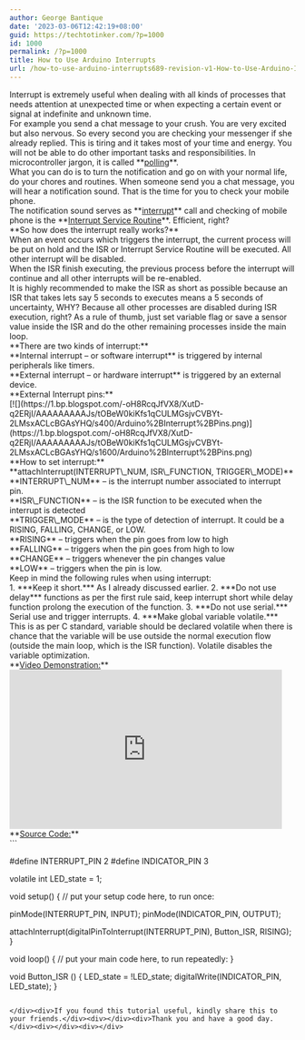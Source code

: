 ```yaml
---
author: George Bantique
date: '2023-03-06T12:42:19+08:00'
guid: https://techtotinker.com/?p=1000
id: 1000
permalink: /?p=1000
title: How to Use Arduino Interrupts
url: /how-to-use-arduino-interrupts689-revision-v1-How-to-Use-Arduino-Interrupts
---
```



<div>Interrupt is extremely useful when dealing with all kinds of processes that needs attention at unexpected time or when expecting a certain event or signal at indefinite and unknown time.</div><div></div><div>For example you send a chat message to your crush. You are very excited but also nervous. So every second you are checking your messenger if she already replied. This is tiring and it takes most of your time and energy. You will not be able to do other important tasks and responsibilities. In microcontroller jargon, it is called **<u>polling</u>**.</div><div></div><div>What you can do is to turn the notification and go on with your normal life, do your chores and routines. When someone send you a chat message, you will hear a notification sound. That is the time for you to check your mobile phone.</div><div></div><div>The notification sound serves as **<u>interrupt</u>** call and checking of mobile phone is the **<u>Interrupt Service Routine</u>**. Efficient, right?</div><div></div><div><div>**So how does the interrupt really works?**</div><div></div><div>When an event occurs which triggers the interrupt, the current process will be put on hold and the ISR or Interrupt Service Routine will be executed. All other interrupt will be disabled.</div><div></div><div>When the ISR finish executing, the previous process before the interrupt will continue and all other interrupts will be re-enabled.</div></div><div></div><div><div>It is highly recommended to make the ISR as short as possible because an ISR that takes lets say 5 seconds to executes means a 5 seconds of uncertainty, WHY? Because all other processes are disabled during ISR execution, right? As a rule of thumb, just set variable flag or save a sensor value inside the ISR and do the other remaining processes inside the main loop.</div><div></div><div>**There are two kinds of interrupt:**</div><div>**Internal interrupt – or software interrupt** is triggered by internal peripherals like timers.</div><div></div><div>**External interrupt – or hardware interrupt** is triggered by an external device.</div><div></div><div>**External Interrupt pins:**  
  
</div><div><div style="clear: both; text-align: left;">[![](https://1.bp.blogspot.com/-oH8RcqJfVX8/XutD-q2ERjI/AAAAAAAAAJs/tOBeW0kiKfs1qCULMGsjvCVBYt-2LMsxACLcBGAsYHQ/s400/Arduino%2BInterrupt%2BPins.png)](https://1.bp.blogspot.com/-oH8RcqJfVX8/XutD-q2ERjI/AAAAAAAAAJs/tOBeW0kiKfs1qCULMGsjvCVBYt-2LMsxACLcBGAsYHQ/s1600/Arduino%2BInterrupt%2BPins.png)</div></div><div></div><div></div><div>**How to set interrupt:**</div></div><div></div><div><div>**attachInterrupt(INTERRUPT\_NUM, ISR\_FUNCTION, TRIGGER\_MODE)**</div><div></div><div>**INTERRUPT\_NUM** – is the interrupt number associated to interrupt pin.</div><div></div><div>**ISR\_FUNCTION** – is the ISR function to be executed when the interrupt is detected</div><div></div><div>**TRIGGER\_MODE** – is the type of detection of interrupt. It could be a RISING, FALLING, CHANGE, or LOW. </div><div>**RISING** – triggers when the pin goes from low to high</div><div>**FALLING** – triggers when the pin goes from high to low</div><div>**CHANGE** – triggers whenever the pin changes value</div><div>**LOW** – triggers when the pin is low.</div><div></div><div>Keep in mind the following rules when using interrupt:</div>1. ***Keep it short.*** As I already discussed earlier.
2. ***Do not use delay*** functions as per the first rule said, keep interrupt short while delay function prolong the execution of the function.
3. ***Do not use serial.*** Serial use and trigger interrupts.
4. ***Make global variable volatile.*** This is as per C standard, variable should be declared volatile when there is chance that the variable will be use outside the normal execution flow (outside the main loop, which is the ISR function). Volatile disables the variable optimization.

<div></div></div><div>**<u>Video Demonstration:</u>**</div><div><div style="clear: both; text-align: left;"><iframe allowfullscreen="" data-thumbnail-src="https://i.ytimg.com/vi/lD7o0lySAIs/0.jpg" frameborder="0" height="280" loading="lazy" src="https://www.youtube.com/embed/lD7o0lySAIs?feature=player_embedded" width="480"></iframe></div></div><div></div><div>**<u>Source Code:</u>**</div><div>```

#define INTERRUPT_PIN 2
#define INDICATOR_PIN 3

volatile int LED_state = 1;

void setup() {
  // put your setup code here, to run once:

  pinMode(INTERRUPT_PIN, INPUT);
  pinMode(INDICATOR_PIN, OUTPUT);

  attachInterrupt(digitalPinToInterrupt(INTERRUPT_PIN), Button_ISR, RISING);
}

void loop() {
  // put your main code here, to run repeatedly:
}

void Button_ISR () {
  LED_state = !LED_state;
  digitalWrite(INDICATOR_PIN, LED_state);
}

```

</div><div>If you found this tutorial useful, kindly share this to your friends.</div><div></div><div>Thank you and have a good day.</div><div></div><div></div>